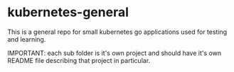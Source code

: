 # kubernetes-general
This is a general repo for small kubernetes go applications used for testing and learning.

IMPORTANT: each sub folder is it's own project and should have it's own README file describing that project in particular.